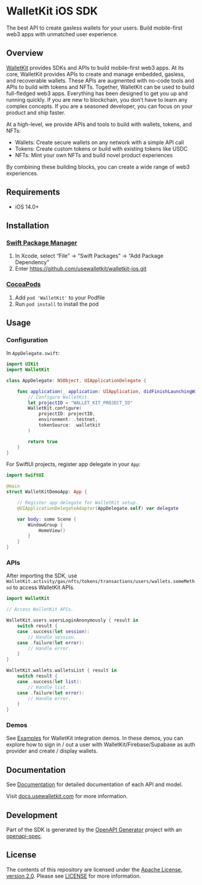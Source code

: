 # WalletKit iOS SDK

The best API to create gasless wallets for your users. Build mobile-first web3 apps with unmatched user experience.

## Overview

[WalletKit](https://usewalletkit.com) provides SDKs and APIs to build mobile-first web3 apps. At its core, WalletKit provides APIs to create and manage embedded, gasless, and recoverable wallets. These APIs are augmented with no-code tools and APIs to build with tokens and NFTs. Together, WalletKit can be used to build full-fledged web3 apps. Everything has been designed to get you up and running quickly. If you are new to blockchain, you don’t have to learn any complex concepts. If you are a seasoned developer, you can focus on your product and ship faster.

At a high-level, we provide APIs and tools to build with wallets, tokens, and NFTs:

- Wallets: Create secure wallets on any network with a simple API call
- Tokens: Create custom tokens or build with existing tokens like USDC
- NFTs: Mint your own NFTs and build novel product experiences

By combining these building blocks, you can create a wide range of web3 experiences.

## Requirements

- iOS 14.0+

## Installation

### [Swift Package Manager](https://github.com/apple/swift-package-manager)

1. In Xcode, select “File” → “Swift Packages” → “Add Package Dependency”
2. Enter https://github.com/usewalletkit/walletkit-ios.git

### [CocoaPods](https://guides.cocoapods.org/using/using-cocoapods.html)

1. Add `pod 'WalletKit'` to your Podfile
2. Run `pod install` to install the pod

## Usage

### Configuration

In `AppDelegate.swift`:

```swift
import UIKit
import WalletKit

class AppDelegate: NSObject, UIApplicationDelegate {

    func application(_ application: UIApplication, didFinishLaunchingWithOptions launchOptions: [UIApplication.LaunchOptionsKey : Any]? = nil) -> Bool {
        // Configure WalletKit.
        let projectID = "WALLET_KIT_PROJECT_ID"
        WalletKit.configure(
            projectID: projectID,
            environment: .testnet,
            tokenSource: .walletkit
        )

        return true
    }
}
```

For SwiftUI projects, register app delegate in your `App`:

```swift
import SwiftUI

@main
struct WalletKitDemoApp: App {

    // Register app delegate for WalletKit setup.
    @UIApplicationDelegateAdaptor(AppDelegate.self) var delegate

    var body: some Scene {
        WindowGroup {
            HomeView()
        }
    }
}
```

### APIs

After importing the SDK, use `WalletKit.activity/gas/nfts/tokens/transactions/users/wallets.someMethod` to access WalletKit APIs.

```swift
import WalletKit

// Access WalletKit APIs.

WalletKit.users.usersLoginAnonymously { result in
    switch result {
    case .success(let session):
        // Handle session.
    case .failure(let error):
        // Handle error.
    }
}

WalletKit.wallets.walletsList { result in
    switch result {
    case .success(let list):
        // Handle list.
    case .failure(let error):
        // Handle error.
    }
}
```

### Demos

See [Examples](Examples/) for WalletKit integration demos. In these demos, you can explore how to sign in / out a user with WalletKit/Firebase/Supabase as auth provider and create / display wallets.

## Documentation

See [Documentation](Documentation/) for detailed documentation of each API and model.

Visit [docs.usewalletkit.com](https://docs.usewalletkit.com) for more information.

## Development

Part of the SDK is generated by the [OpenAPI Generator](https://openapi-generator.tech) project with an [openapi-spec](https://github.com/OAI/OpenAPI-Specification).

## License

The contents of this repository are licensed under the [Apache License, version 2.0](http://www.apache.org/licenses/LICENSE-2.0). Please see [LICENSE](LICENSE) for more information.
